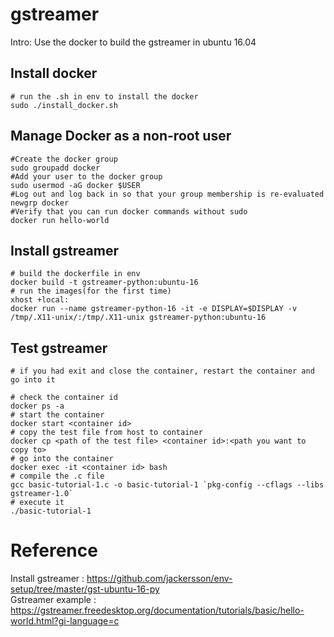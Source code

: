 # gstreamer
Intro: Use the docker to build the gstreamer in ubuntu 16.04
## Install docker
	# run the .sh in env to install the docker
	sudo ./install_docker.sh
## Manage Docker as a non-root user
	#Create the docker group
	sudo groupadd docker
	#Add your user to the docker group
	sudo usermod -aG docker $USER
	#Log out and log back in so that your group membership is re-evaluated
	newgrp docker
	#Verify that you can run docker commands without sudo
	docker run hello-world
## Install gstreamer
	# build the dockerfile in env
	docker build -t gstreamer-python:ubuntu-16
	# run the images(for the first time)
	xhost +local:
	docker run --name gstreamer-python-16 -it -e DISPLAY=$DISPLAY -v /tmp/.X11-unix/:/tmp/.X11-unix gstreamer-python:ubuntu-16
## Test gstreamer
	# if you had exit and close the container, restart the container and go into it 
	
	# check the container id
	docker ps -a  
	# start the container
	docker start <container id>  
	# copy the test file from host to container
	docker cp <path of the test file> <container id>:<path you want to copy to>  
	# go into the container
	docker exec -it <container id> bash  
	# compile the .c file
	gcc basic-tutorial-1.c -o basic-tutorial-1 `pkg-config --cflags --libs gstreamer-1.0`  
	# execute it
	./basic-tutorial-1
# Reference
Install gstreamer :
https://github.com/jackersson/env-setup/tree/master/gst-ubuntu-16-py  
Gstreamer example :
https://gstreamer.freedesktop.org/documentation/tutorials/basic/hello-world.html?gi-language=c
